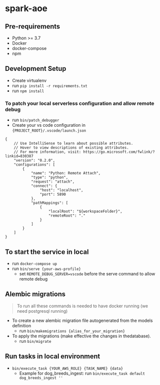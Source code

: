 # spark-aoe

## Pre-requirements
- Python >= 3.7
- Docker
- docker-compose
- npm

## Development Setup
- Create virtualenv
- run `pip install -r requirements.txt`
- run `npm install`

### To patch your local serverless configuration and allow remote debug
- run `bin/patch_debugger`
- Create your vs code configuration in `{PROJECT_ROOT}/.vscode/launch.json`
```
{
    // Use IntelliSense to learn about possible attributes.
    // Hover to view descriptions of existing attributes.
    // For more information, visit: https://go.microsoft.com/fwlink/?linkid=830387
    "version": "0.2.0",
    "configurations": [
        {
            "name": "Python: Remote Attach",
            "type": "python",
            "request": "attach",
            "connect": {
                "host": "localhost",
                "port": 5890
            },
            "pathMappings": [
                {
                    "localRoot": "${workspaceFolder}",
                    "remoteRoot": "."
                }
            ]
        }
    ]
}
```


## To start the service in local
- run `docker-compose up`
- run `bin/serve {your-aws-profile}`
    - set `REMOTE_DEBUG_SERVER=vscode` before the serve command to allow remote debug

## Alembic migrations
> To run all these commands is needed to have docker running (we need postgresql running)

- To create a new alembic migration file autogenerated from the models definition
    - run `bin/makemigrations {alias_for_your_migration}`
- To apply the migrations (make effective the changes in thedatabase).
    - run `bin/migrate`

## Run tasks in local environment
- `bin/execute_task {YOUR_AWS_ROLE} {TASK_NAME} {data}`
    - Example for dog_breeds_ingest: run `bin/execute_task default dog_breeds_ingest ''`